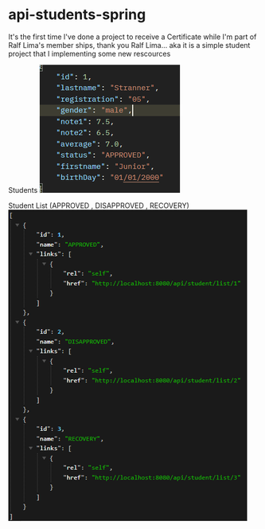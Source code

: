 # api-students-spring
It's the first time I've done a project to receive a Certificate while I'm part of Ralf Lima's member ships, thank you Ralf Lima... aka it is a simple student project that I implementing some new rescources

Students 
![alt text](<Captura de tela 2024-02-17 172431.png>)

Student List (APPROVED , DISAPPROVED , RECOVERY)
![alt text](image.png)